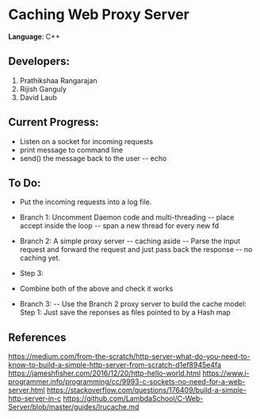Caching Web Proxy Server
========================

**Language**: C++  

**Developers**:
---------------
 1. Prathikshaa Rangarajan  
 2. Rijish Ganguly   
 3. David Laub    


## Current Progress:
* Listen on a socket for incoming requests
* print message to command line
* send() the message back to the user -- echo


## To Do:

* Put the incoming requests into a log file.

* Branch 1: Uncomment Daemon code and multi-threading
--  place accept inside the loop -- span a new thread for every new fd

* Branch 2: A simple proxy server -- caching aside
-- Parse the input request and forward the request and just pass back the response -- no caching yet.

* Step 3:
- Combine both of the above and check it works

* Branch 3:
-- Use the Branch 2 proxy server to build the cache model:
   Step 1: Just save the reponses as files pointed to by a Hash map

## References
https://medium.com/from-the-scratch/http-server-what-do-you-need-to-know-to-build-a-simple-http-server-from-scratch-d1ef8945e4fa
https://jameshfisher.com/2016/12/20/http-hello-world.html
https://www.i-programmer.info/programming/cc/9993-c-sockets-no-need-for-a-web-server.html
https://stackoverflow.com/questions/176409/build-a-simple-http-server-in-c
https://github.com/LambdaSchool/C-Web-Server/blob/master/guides/lrucache.md
